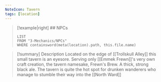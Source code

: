 ```yaml
---
NoteIcon: Tavern
tags: [location]
---
```


> [!example|right]  ## NPCs
> ```dataview
> LIST
> FROM "3-Mechanics/NPCs"
> WHERE containsword(meta(location).path, this.file.name)
> ```

> [!summary] Description
> Located on the edge of [[Trollskull Alley]] this small tavern is an eyesore. Serving only [[Emmek Frewn]]'s very own craft creation, the tavern namesake, Frewn's Brew. A thick, strong black ale. The tavern is quite the hot spot for drunken wanderers who manage to stumble their way into the [[North Ward]]